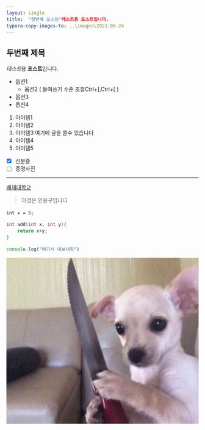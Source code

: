 ```yaml
---
layout: single
title:  "첫번째 포스팅"테스트용 포스트입니다.
typora-copy-images-to: ..\images\2021-08-24
---
```


## 두번째 제목

*테스트*용 **포스트**입니다.

- 옵션1
  - 옵션2 ( 들여쓰기 수준 조절Ctrl+],Ctrl+[ )
- 옵션3
- 옵션4

1. 아이템1
2. 아이템2
3. 아이템3
여기에 글을 쓸수 있습니다
4. 아이템4
5. 아이템5

- [x] 신분증
- [ ] 증명사진

------

[배재대학교](http://www.pcu.ac.kr)

> 이것은 인용구입니다

`int x = 5;`

```c++
int add(int x, int y){
    return x+y;
}
```

`````javascript
console.log("여기서 내보내줘")
`````

![IMG_4674](..\images\2021-08-24\IMG_4674.jpg)
